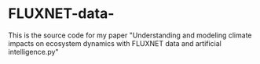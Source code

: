 # FLUXNET-data-
This is the source code for my paper "Understanding and modeling climate impacts on ecosystem dynamics with FLUXNET data and artificial intelligence.py"

